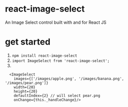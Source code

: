 # react-image-select
An Image Select control built with and for React JS


# get started
1. `npm install react-image-select`
2. `import ImageSelect from 'react-image-select';`
3.
```ReactJS
  <ImageSelect
    images={['/images/apple.png', '/images/banana.png', '/images/pear.png']}
    width={20}
    height={20}
    defaultIndex={2} // will select pear.png
    onChange={this._handleChange}/>
```
